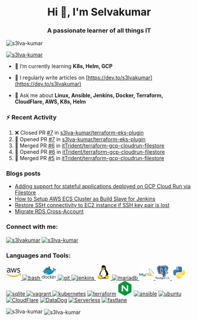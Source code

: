 <h1 align="center">Hi 👋, I'm Selvakumar</h1>
<h3 align="center">A passionate learner of all things IT </h3> 
<p align="left"> <img src="https://komarev.com/ghpvc/?username=s3lva-kumar&label=%F0%9F%96%BC%EF%B8%8F%20%F0%9F%91%80&color=2e3436&style=flat" alt="s3lva-kumar" /> </p>

<p align="left"> <a href="https://github.com/ryo-ma/github-profile-trophy"><img src="https://github-profile-trophy.vercel.app/?username=s3lva-kumar" alt="s3lva-kumar" /></a> </p>

<!--🔭 I’m currently working to --> 

- 🌱 I’m currently learning **K8s, Helm, GCP**

- 📝 I regularly write articles on [https://dev.to/s3lvakumar](https://dev.to/s3lvakumar)

- 💬 Ask me about **Linux, Ansible, Jenkins, Docker, Terraform, CloudFlare, AWS, K8s, Helm**


### :zap: Recent Activity
<!--START_SECTION:activity-->
1. ❌ Closed PR [#7](https://github.com/s3lva-kumar/terraform-eks-plugin/pull/7) in [s3lva-kumar/terraform-eks-plugin](https://github.com/s3lva-kumar/terraform-eks-plugin)
2. 💪 Opened PR [#7](https://github.com/s3lva-kumar/terraform-eks-plugin/pull/7) in [s3lva-kumar/terraform-eks-plugin](https://github.com/s3lva-kumar/terraform-eks-plugin)
3. 🎉 Merged PR [#6](https://github.com/itTrident/terraform-gcp-cloudrun-filestore/pull/6) in [itTrident/terraform-gcp-cloudrun-filestore](https://github.com/itTrident/terraform-gcp-cloudrun-filestore)
4. 💪 Opened PR [#6](https://github.com/itTrident/terraform-gcp-cloudrun-filestore/pull/6) in [itTrident/terraform-gcp-cloudrun-filestore](https://github.com/itTrident/terraform-gcp-cloudrun-filestore)
5. 🎉 Merged PR [#5](https://github.com/itTrident/terraform-gcp-cloudrun-filestore/pull/5) in [itTrident/terraform-gcp-cloudrun-filestore](https://github.com/itTrident/terraform-gcp-cloudrun-filestore)
<!--END_SECTION:activity-->

### Blogs posts
<!-- BLOG-POST-LIST:START -->
- [Adding support for stateful applications deployed on GCP Cloud Run via Filestore](https://dev.to/ittrident/setting-up-gcp-filestore-integration-for-cloud-run-30af)
- [How to Setup AWS ECS Cluster as Build Slave for Jenkins](https://dev.to/ittrident/how-to-setup-aws-ecs-cluster-as-build-slave-for-jenkins-1fp8)
- [Restore SSH connectivity to EC2 instance if SSH key pair is lost](https://dev.to/ittrident/restore-ssh-connectivity-to-ec2-instance-if-ssh-key-pair-is-lost-4dnn)
- [Migrate RDS Cross-Account](https://dev.to/ittrident/migrate-rds-cross-account-4bp6)
<!-- BLOG-POST-LIST:END -->

<h3 align="left">Connect with me:</h3>
<p align="left">
<a href="https://dev.to/s3lvakumar" target="blank"><img align="center" src="https://raw.githubusercontent.com/rahuldkjain/github-profile-readme-generator/master/src/images/icons/Social/devto.svg" alt="s3lvakumar" height="30" width="40" /></a>
<a href="https://linkedin.com/in/s3lva-kumar" target="blank"><img align="center" src="https://raw.githubusercontent.com/rahuldkjain/github-profile-readme-generator/master/src/images/icons/Social/linked-in-alt.svg" alt="s3lva-kumar" height="30" width="40" /></a>
</p>

<h3 align="left">Languages and Tools:</h3>
<p align="left"> <a href="https://aws.amazon.com" target="_blank" rel="noreferrer"> <img src="https://raw.githubusercontent.com/devicons/devicon/master/icons/amazonwebservices/amazonwebservices-original-wordmark.svg" alt="aws" width="40" height="40"/> </a> <a href="https://www.gnu.org/software/bash/" target="_blank" rel="noreferrer"> <img src="https://www.vectorlogo.zone/logos/gnu_bash/gnu_bash-icon.svg" alt="bash" width="40" height="40"/> </a> <a href="https://www.docker.com/" target="_blank" rel="noreferrer"> <img src="https://raw.githubusercontent.com/devicons/devicon/master/icons/docker/docker-original-wordmark.svg" alt="docker" width="40" height="40"/> </a> <a href="https://git-scm.com/" target="_blank" rel="noreferrer"> <img src="https://www.vectorlogo.zone/logos/git-scm/git-scm-icon.svg" alt="git" width="40" height="40"/> </a> <a href="https://www.jenkins.io" target="_blank" rel="noreferrer"> <img src="https://www.vectorlogo.zone/logos/jenkins/jenkins-icon.svg" alt="jenkins" width="40" height="40"/> </a> <a href="https://www.linux.org/" target="_blank" rel="noreferrer"> <img src="https://raw.githubusercontent.com/devicons/devicon/master/icons/linux/linux-original.svg" alt="linux" width="40" height="40"/> </a> <a href="https://mariadb.org/" target="_blank" rel="noreferrer"> <img src="https://www.vectorlogo.zone/logos/mariadb/mariadb-icon.svg" alt="mariadb" width="40" height="40"/> </a> <a href="https://www.mysql.com/" target="_blank" rel="noreferrer"> <img src="https://raw.githubusercontent.com/devicons/devicon/master/icons/mysql/mysql-original-wordmark.svg" alt="mysql" width="40" height="40"/> </a> <a href="https://www.postgresql.org" target="_blank" rel="noreferrer"> <img src="https://raw.githubusercontent.com/devicons/devicon/master/icons/postgresql/postgresql-original-wordmark.svg" alt="postgresql" width="40" height="40"/> </a> <a href="https://www.python.org" target="_blank" rel="noreferrer"> <img src="https://raw.githubusercontent.com/devicons/devicon/master/icons/python/python-original.svg" alt="python" width="40" height="40"/> </a> <a href="https://www.sqlite.org/" target="_blank" rel="noreferrer"> <img src="https://www.vectorlogo.zone/logos/sqlite/sqlite-icon.svg" alt="sqlite" width="40" height="40"/> </a> <a href="https://www.vagrantup.com/" target="_blank" rel="noreferrer"> <img src="https://www.vectorlogo.zone/logos/vagrantup/vagrantup-icon.svg" alt="vagrant" width="40" height="40"/> </a> <a href="https://kubernetes.io/" target="_blank" rel="noreferrer"> <img src="https://www.vectorlogo.zone/logos/kubernetes/kubernetes-icon.svg" alt="kubernetes" title="kubernetes" width="40" height="40"/></a> <a href="https://www.terraform.io/" target="_blank" rel="noreferrer"> <img src="https://www.vectorlogo.zone/logos/terraformio/terraformio-icon.svg" alt="terraform" title="terraform" width="40" height="40"/></a> <a href="https://www.nginx.com/" target="_blank" rel="noreferrer"> <img src="https://raw.githubusercontent.com/github/explore/85cceaeeaf993ca35664dc37ea24f9237fbbfc14/topics/nginx/nginx.png" alt="nginx" title="nginx" width="40" height="40"/></a> <a href="https://www.ansible.com/" target="_blank" rel="noreferrer"> <img src="https://www.vectorlogo.zone/logos/ansible/ansible-icon.svg" alt="ansible" title="ansible" width="40" height="40"/></a> <a href="https://ubuntu.com/" target="_blank" rel="noreferrer"> <img src="https://www.vectorlogo.zone/logos/ubuntu/ubuntu-icon.svg" alt="ubuntu" title="ubuntu" width="40" height="40"/></a> <a href="https://www.cloudflare.com/" target="_blank" rel="noreferrer"> <img src="https://www.vectorlogo.zone/logos/cloudflare/cloudflare-ar21.svg" alt="CloudFlare" title="CloudFlare" width="40" height="40"/></a> <a href="https://www.datadoghq.com" target="_blank" rel="noreferrer"> <img src="https://d3g9o9u8re44ak.cloudfront.net/logo/019f6afc-cf35-48d1-aff3-9daea8d19f21/f1519101-0978-44d9-af24-d972cbfb7074.png" alt="DataDog" title="DataDog" width="40" height="40"/></a> <a href="https://www.serverless.com/" target="_blank" rel="noreferrer"> <img src="https://www.vectorlogo.zone/logos/serverless/serverless-ar21.svg" alt="Serverless" title="Serverless" width="40" height="40"/></a> <a href="https://fastlane.tools/" target="_blank" rel="noreferrer"> <img src="https://avatars.githubusercontent.com/u/11098337?s=280&v=4" alt="fastlane" title="fastlane" width="40" height="40"/></a> </p>

<p><img align="left" src="https://github-readme-stats.vercel.app/api/top-langs?username=s3lva-kumar&show_icons=true&theme=dark&hide_border=true&locale=en&layout=compact" alt="s3lva-kumar" /></p>

<p>&nbsp;<img align="center" src="https://github-readme-stats.vercel.app/api?username=s3lva-kumar&show_icons=true&theme=dark&hide_border=true&locale=en" alt="s3lva-kumar" /></p>
